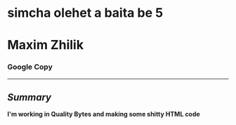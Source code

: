 # simcha olehet a baita be 5  

<!DOCTYPE html>
<html>
    <head>
        <title>GitHub_Pages_CV</title>
    </head>
    <body>
        <p><h1><strong>Maxim Zhilik</strong></h1> </p>
        <p><h3><strong>Google Copy </h3></p>
    </body>
    <hr>
    <body>
        <p><i><h2>Summary</h2></i> </p>
        <p>I'm working in Quality Bytes and making some shitty HTML code</p>
    </body>
</html>
